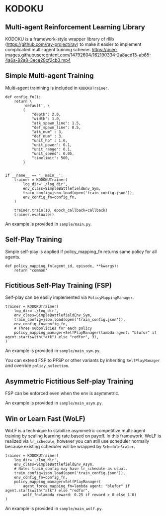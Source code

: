# KODOKU
## Multi-agent Reinforcement Learning Library
KODOKU is a framework-style wrapper library of rllib (https://github.com/ray-project/ray) to make it easier to implement complicated multi-agent training scheme.
https://user-images.githubusercontent.com/14792604/162190334-2a8acd13-ab65-4a6a-92a8-3ece28cf2cb3.mp4


## Simple Multi-agent Training
Multi-agent trainining is included in ```KODOKUTrainer```.

```
def config_fn():
	return \
		'default', \
		{
			"depth": 2.0,
			"width": 1.0,
			"atk_spawn_line": 1.5,
			"def_spawn_line": 0.5,
			"atk_num" : 3,
			"def_num" : 3,
			"unit_hp" : 1.0,
			"unit_power": 0.1,
			"unit_range": 0.1,
			"unit_speed": 0.05,
			"timelimit": 500,
		}


if __name__ == '__main__':
	trainer = KODOKUTrainer(
		log_dir='./log_dir', 
		env_class=SimpleBattlefieldEnv_Sym,
		train_config=json.load(open('train_config.json')),
		env_config_fn=config_fn,
	)

	trainer.train(10, epoch_callback=callback)
	trainer.evaluate()
```

An example is provided in ```sample/main.py```.

## Self-Play Training
Simple self-play is applied if policy_mapping_fn returns same policy for all agents.
```
def policy_mapping_fn(agent_id, episode, **kwargs):
	return "common"
```

## Fictitious Self-Play Training (FSP)
Self-play can be easily implemented via ```PolicyMappingManager```.

```
trainer = KODOKUTrainer(
	log_dir='./log_dir', 
	env_class=SimpleBattlefieldEnv_Sym,
	train_config=json.load(open('train_config.json')),
	env_config_fn=config_fn,
	# Three subpolicies for each policy
	policy_mapping_manager=SelfPlayManager(lambda agent: "blufor" if agent.startswith("atk") else "redfor", 3),
)
```

An example is provided in ```sample/main_sym.py```.

You can extend FSP to PFSP or other variants by inheriting ```SelfPlayManager``` and override ```policy_selection```.

## Asymmetric Fictitious Self-play Training
FSP can be enforced even when the env is asymmetric.

An example is provided in ```sample/main_asym.py```.

## Win or Learn Fast (WoLF)
WoLF is a technique to stabilize asymmetric competitive multi-agent training by scaling learning rate based on payoff.
In this framework, WoLF is realized via ```lr_schedule```, however you can still use scheduler normally because existing scheduler will be wrapped by ```ScheduleScaler```.

```
trainer = KODOKUTrainer(
	log_dir='./log_dir', 
	env_class=SimpleBattlefieldEnv_Asym,
	# Note: train_config may have lr_schedule as usual.
	train_config=json.load(open('train_config.json')),
	env_config_fn=config_fn,
	policy_mapping_manager=SelfPlayManager(
		agent_force_mapping_fn=lambda agent: "blufor" if agent.startswith("atk") else "redfor",
		wolf_fn=lambda reward: 0.25 if reward > 0 else 1.0)
)
```

An example is provided in ```sample/main_wolf.py```.
